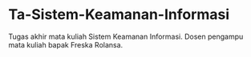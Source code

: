 # Ta-Sistem-Keamanan-Informasi
Tugas akhir mata kuliah Sistem Keamanan Informasi. Dosen pengampu mata kuliah bapak Freska Rolansa.
